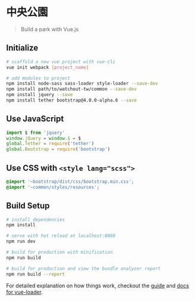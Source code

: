 # 中央公園

> Build a park with Vue.js

## Initialize

``` bash
# scaffold a new vue project with vue-cli
vue init webpack [project_name]

# add modules to project
npm install node-sass sass-loader style-loader --save-dev
npm install path/to/watchout-tw/common --save-dev
npm install jquery --save
npm install tether bootstrap@4.0.0-alpha.6 --save
```

## Use JavaScript
``` js
import $ from 'jquery'
window.jQuery = window.$ = $
global.Tether = require('tether')
global.Bootstrap = require('bootstrap')
```

## Use CSS with `<style lang="scss">`

``` css
@import '~bootstrap/dist/css/bootstrap.min.css';
@import '~common/styles/resources';
```

## Build Setup

``` bash
# install dependencies
npm install

# serve with hot reload at localhost:8080
npm run dev

# build for production with minification
npm run build

# build for production and view the bundle analyzer report
npm run build --report
```

For detailed explanation on how things work, checkout the [guide](http://vuejs-templates.github.io/webpack/) and [docs for vue-loader](http://vuejs.github.io/vue-loader).
